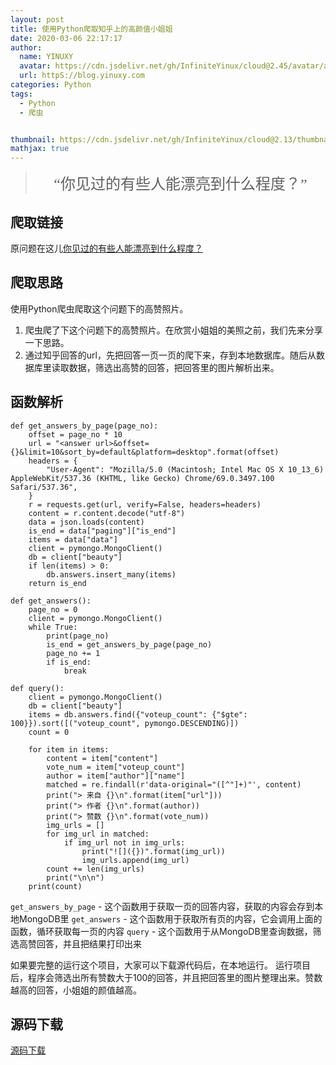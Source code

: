 ```yaml
---
layout: post
title: 使用Python爬取知乎上的高颜值小姐姐
date: 2020-03-06 22:17:17
author: 
  name: YINUXY
  avatar: https://cdn.jsdelivr.net/gh/InfiniteYinux/cloud@2.45/avatar/avatar.png
  url: httpS://blog.yinuxy.com
categories: Python
tags:
  - Python
  - 爬虫


thumbnail: https://cdn.jsdelivr.net/gh/InfiniteYinux/cloud@2.13/thumbnail/script_%E7%9C%8B%E5%9B%BE%E7%8E%8B.jpg
mathjax: true
---
```


> <center><font  size = "5"  face = "楷体">“你见过的有些人能漂亮到什么程度？”</font></center>

<!-- more -->

## 爬取链接 ##
原问题在这儿[你见过的有些人能漂亮到什么程度？](https://www.zhihu.com/question/266808424)

## 爬取思路 ##
使用Python爬虫爬取这个问题下的高赞照片。
1. 爬虫爬了下这个问题下的高赞照片。在欣赏小姐姐的美照之前，我们先来分享一下思路。
2. 通过知乎回答的url，先把回答一页一页的爬下来，存到本地数据库。随后从数据库里读取数据，筛选出高赞的回答，把回答里的图片解析出来。

## 函数解析 ##
```
def get_answers_by_page(page_no):
    offset = page_no * 10
    url = "<answer url>&offset={}&limit=10&sort_by=default&platform=desktop".format(offset)
    headers = {
        "User-Agent": "Mozilla/5.0 (Macintosh; Intel Mac OS X 10_13_6) AppleWebKit/537.36 (KHTML, like Gecko) Chrome/69.0.3497.100 Safari/537.36",
    }
    r = requests.get(url, verify=False, headers=headers)
    content = r.content.decode("utf-8")
    data = json.loads(content)
    is_end = data["paging"]["is_end"]
    items = data["data"]
    client = pymongo.MongoClient()
    db = client["beauty"]
    if len(items) > 0:
        db.answers.insert_many(items)
    return is_end

def get_answers():
    page_no = 0
    client = pymongo.MongoClient()
    while True:
        print(page_no)
        is_end = get_answers_by_page(page_no)
        page_no += 1
        if is_end:
            break

def query():
    client = pymongo.MongoClient()
    db = client["beauty"]
    items = db.answers.find({"voteup_count": {"$gte": 100}}).sort([("voteup_count", pymongo.DESCENDING)])
    count = 0

    for item in items:
        content = item["content"]
        vote_num = item["voteup_count"]
        author = item["author"]["name"]
        matched = re.findall(r'data-original="([^"]+)"', content)
        print("> 来自 {}\n".format(item["url"]))
        print("> 作者 {}\n".format(author))
        print("> 赞数 {}\n".format(vote_num))
        img_urls = []
        for img_url in matched:
            if img_url not in img_urls:
                print("![]({})".format(img_url))
                img_urls.append(img_url)
        count += len(img_urls)
        print("\n\n")
    print(count)
```
`get_answers_by_page` - 这个函数用于获取一页的回答内容，获取的内容会存到本地MongoDB里
`get_answers` - 这个函数用于获取所有页的内容，它会调用上面的函数，循环获取每一页的内容
`query` - 这个函数用于从MongoDB里查询数据，筛选高赞回答，并且把结果打印出来

如果要完整的运行这个项目，大家可以下载源代码后，在本地运行。
运行项目后，程序会筛选出所有赞数大于100的回答，并且把回答里的图片整理出来。赞数越高的回答，小姐姐的颜值越高。

## 源码下载 ##
<btn center large>[<i class='fas fa-download'></i> 源码下载](https://github.com/InfiniteYinux/Python/tree/master/pythonScript/zhihu-pretty-girl)</btn>















